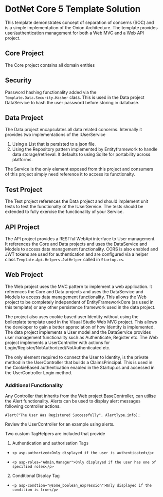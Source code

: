 
DotNet Core 5 Template Solution
=================================

This template demonstrates concept of separation of concerns (SOC) and is a simple implementation of the Onion Architecture. The template provides user/authentication management for both a Web MVC and a Web API project.

## Core Project
The Core project contains all domain entities 

## Security
Password hashing functionality added via the ```Template.Data.Security.Hasher``` class. This is used in the Data project DataService to hash the user password before storing in database.

## Data Project
The Data project encapsulates all data related concerns. Internally it provides two implementations of the IUserService

1. Using a List that is persisted to a json file.
2. Using the Repository pattern implemented by Entityframework to handle data storage/retrieval. It defaults to using Sqlite for portability across platforms.

The Service is the only element exposed from this project and consumers of this project simply need reference it to access its functionalty.

## Test Project
The Test project references the Data project and should implement unit tests to test the functionalty of the IUserService. The tests should be extended to fully exercise the functionality of your Service.

## API Project
The API project provides a RESTful WebApi interface to User management. It references the Core and Data projects and uses the DataService and Models to access data management functionality. CORS is also enabled and JWT tokens are used for authentication and are configured via a helper class ```Template.Api.Helpers.JwtHelper``` called in ```Startup.cs```.

## Web Project
The Web project uses the MVC pattern to implement a web application. It references the Core and Data projects and uses the DataService and Models to access data management functionality. This allows the Web project to be completely independent of EntityFrameworkCore (as used in this template) or any other persistence framework used in the data project.

The project also uses cookie based user Identity without using the boilerplate template used in the Visual Studio Web MVC project. This allows the developer to gain a better appreciation of how Identity is implemented. The data project implements a User model and the DataService provides user management functionality such as Authenticate, Register etc. The Web project implements a UserController with actions for Login/Register/NotAuthorized/NotAuthenticated etc.

The only element required to connect the User to Identity, is the private method in the UserController that builds a ClaimsPrincipal. This is used in the CookieBased authentication enabled in the Startup.cs and accessed in the UserController Login method.

### Additional Functionality
Any Controller that inherits from the Web project BaseController, can utilise the Alert functionality. Alerts can be used to display alert messages following controller actions.

`Alert("The User Was Registered Successfully", AlertType.info);`

Review the UserController for an example using alerts.

Two custom TagHelpers are included that provide 

1. Authentication and authorisation Tags

* `<p asp-authorized>Only displayed if the user is authenticated</p>`

* `<p asp-roles="Admin,Manager">Only displayed if the user has one of specified roles</p>`

2. Conditional Display Tag

* `<p asp-condtion="@some_boolean_expression">Only displayed if the condition is true</p>`
